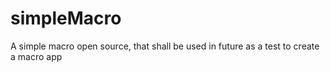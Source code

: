 # simpleMacro
A simple macro open source, that shall be used in future as a test to create a macro app 
